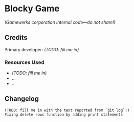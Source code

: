 # Blocky Game

_(Gamewerks corporation internal code—do not share!)_

## Credits

Primary developer: _(TODO: fill me in)_

### Resources Used

+ _(TODO: fill me in)_
+ ...
+ ...

## Changelog

~~~console
(TODO: fill me in with the text reported from `git log`!)
Fixing delete rows function by adding print statements 
~~~
